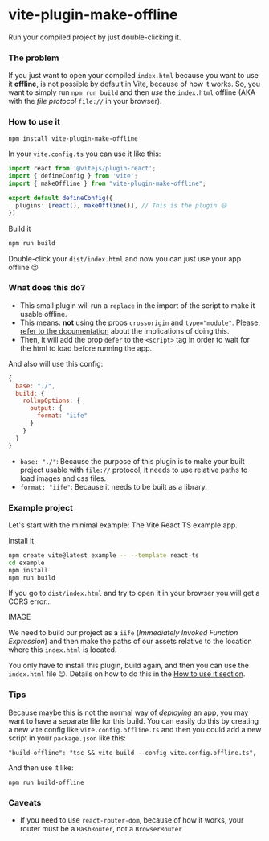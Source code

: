 # vite-plugin-make-offline

Run your compiled project by just double-clicking it.

### The problem

If you just want to open your compiled `index.html` because you want to use it **offline**, is not possible by default in Vite, because of how it works. So, you want to simply run `npm run build` and then *use* the `index.html` offline (AKA with the *file protocol* `file://` in your browser).

### How to use it

```sh
npm install vite-plugin-make-offline
```

In your `vite.config.ts` you can use it like this:

```ts
import react from '@vitejs/plugin-react';
import { defineConfig } from 'vite';
import { makeOffline } from "vite-plugin-make-offline";

export default defineConfig({
  plugins: [react(), makeOffline()], // This is the plugin 😃
})
```

Build it

```sh
npm run build
```

Double-click your `dist/index.html` and now you can just use your app offline 😉

### What does this do?

* This small plugin will run a `replace` in the import of the script to make it usable offline.
* This means: **not** using the props `crossorigin` and `type="module"`. Please, [refer to the documentation](https://developer.mozilla.org/en-US/docs/Web/HTML/Attributes/crossorigin) about the implications of doing this.
* Then, it will add the prop `defer` to the `<script>` tag in order to wait for the html to load before running the app.

And also will use this config:

```js
{
  base: "./",
  build: {
    rollupOptions: {
      output: {
        format: "iife"
      }
    }
  }
}
```

* `base: "./"`: Because the purpose of this plugin is to make your built project usable with `file://` protocol, it needs to use relative paths to load images and css files.
* `format: "iife"`: Because it needs to be built as a library.

### Example project

Let's start with the minimal example: The Vite React TS example app.

Install it

```sh
npm create vite@latest example -- --template react-ts
cd example
npm install
npm run build
```

If you go to `dist/index.html` and try to open it in your browser you will get a CORS error...

IMAGE

We need to build our project as a `iife` (*Immediately Invoked Function Expression*) and then make the paths of our assets relative to the location where this `index.html` is located.

You only have to install this plugin, build again, and then you can use the `index.html` file 😉. Details on how to do this in the [How to use it section](#how-to-use-it).

### Tips

Because maybe this is not the normal way of *deploying* an app, you may want to have a separate file for this build. You can easily do this by creating a new vite config like `vite.config.offline.ts` and then you could add a new script in your `package.json` like this:

```
"build-offline": "tsc && vite build --config vite.config.offline.ts",
```

And then use it like:

```
npm run build-offline
```

### Caveats

* If you need to use `react-router-dom`, because of how it works, your router must be a `HashRouter`, not a `BrowserRouter`
